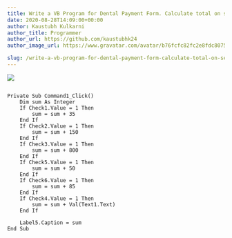 ```yaml
---
title: Write a VB Program for Dental Payment Form. Calculate total on selected options from check boxes.
date: 2020-08-28T14:09:00+00:00
author: Kaustubh Kulkarni
author_title: Programmer
author_url: https://github.com/kaustubhk24
author_image_url: https://www.gravatar.com/avatar/b76fcfc82fc2e8fdc8075636f1735f61?s=200

slug: /write-a-vb-program-for-dental-payment-form-calculate-total-on-selected-options-from-check-boxes/
---
```


[![](https://1.bp.blogspot.com/-9tOY8WBDRFc/X0kP6uZf5LI/AAAAAAAAffw/m5k1N-KmDsAs9bO0cPmTPRbvt7Etf1gUgCLcBGAsYHQ/s320/1.png)](https://1.bp.blogspot.com/-9tOY8WBDRFc/X0kP6uZf5LI/AAAAAAAAffw/m5k1N-KmDsAs9bO0cPmTPRbvt7Etf1gUgCLcBGAsYHQ/s499/1.png)


```
  
Private Sub Command1_Click()  
	Dim sum As Integer  
	If Check1.Value = 1 Then  
		sum = sum + 35  
	End If  
	If Check2.Value = 1 Then  
		sum = sum + 150  
	End If  
	If Check3.Value = 1 Then  
		sum = sum + 800  
	End If  
	If Check5.Value = 1 Then  
		sum = sum + 50  
	End If  
	If Check6.Value = 1 Then  
		sum = sum + 85  
	End If  
	If Check4.Value = 1 Then  
		sum = sum + Val(Text1.Text)  
	End If  
	  
	Label5.Caption = sum  
End Sub  
  
  
  
  
  

```
